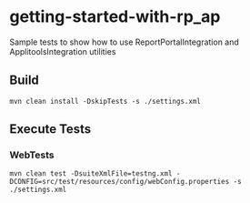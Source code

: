 # getting-started-with-rp_ap
Sample tests to show how to use ReportPortalIntegration and ApplitoolsIntegration utilities

## Build
`mvn clean install -DskipTests -s ./settings.xml`

## Execute Tests
### WebTests
`mvn clean test -DsuiteXmlFile=testng.xml -DCONFIG=src/test/resources/config/webConfig.properties -s ./settings.xml`

